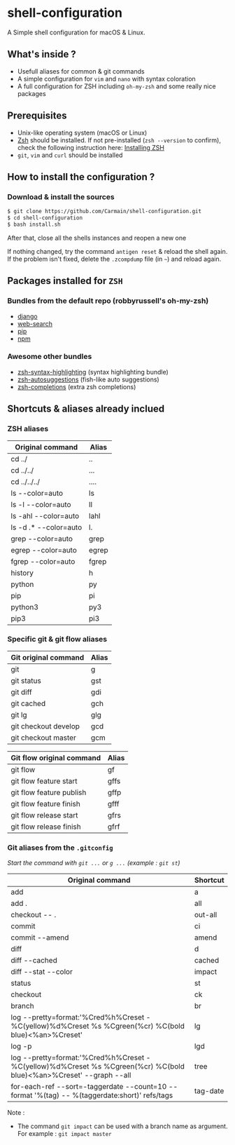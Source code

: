 # shell-configuration

A Simple shell configuration for macOS & Linux.

## What's inside ?

- Usefull aliases for common & git commands
- A simple configuration for `vim` and `nano` with syntax coloration
- A full configuration for ZSH including `oh-my-zsh` and some really nice packages

## Prerequisites

- Unix-like operating system (macOS or Linux)
- [Zsh](http://www.zsh.org) should be installed. If not pre-installed (`zsh --version` to confirm), check the following instruction here: [Installing ZSH](https://github.com/robbyrussell/oh-my-zsh/wiki/Installing-ZSH)
- `git`, `vim` and `curl` should be installed

## How to install the configuration ?

### Download & install the sources

```bash
$ git clone https://github.com/Carmain/shell-configuration.git
$ cd shell-configuration
$ bash install.sh
```

After that, close all the shells instances and reopen a new one

If nothing changed, try the command `antigen reset` & reload the shell again. If the problem isn't fixed, delete the `.zcompdump` file (in `~`) and reload again.

## Packages installed for `ZSH`

### Bundles from the default repo (robbyrussell's oh-my-zsh)

- [django](https://github.com/robbyrussell/oh-my-zsh/wiki/Plugins#django)
- [web-search](https://github.com/robbyrussell/oh-my-zsh/wiki/Plugins#web-search)
- [pip](https://github.com/robbyrussell/oh-my-zsh/wiki/Plugins#pip)
- [npm](https://github.com/robbyrussell/oh-my-zsh/wiki/Plugins#npm)

### Awesome other bundles

- [zsh-syntax-highlighting](https://github.com/zsh-users/zsh-syntax-highlighting) (syntax highlighting bundle)
- [zsh-autosuggestions](https://github.com/zsh-users/zsh-autosuggestions) (fish-like auto suggestions)
- [zsh-completions](https://github.com/zsh-users/zsh-completions) (extra zsh completions)

## Shortcuts & aliases already inclued

### ZSH aliases

| Original command       | Alias |
| ---------------------- | ----- |
| cd ../                 | ..    |
| cd ../../              | ...   |
| cd ../../../           | ....  |
| ls --color=auto        | ls    |
| ls -l --color=auto     | ll    |
| ls -ahl --color=auto   | lahl  |
| ls -d .\* --color=auto | l.    |
| grep --color=auto      | grep  |
| egrep --color=auto     | egrep |
| fgrep --color=auto     | fgrep |
| history                | h     |
| python                 | py    |
| pip                    | pi    |
| python3                | py3   |
| pip3                   | pi3   |

### Specific git & git flow aliases

| Git original command | Alias |
| -------------------- | ----- |
| git                  | g     |
| git status           | gst   |
| git diff             | gdi   |
| git cached           | gch   |
| git lg               | glg   |
| git checkout develop | gcd   |
| git checkout master  | gcm   |

| Git flow original command | Alias |
| ------------------------- | ----- |
| git flow                  | gf    |
| git flow feature start    | gffs  |
| git flow feature publish  | gffp  |
| git flow feature finish   | gfff  |
| git flow release start    | gfrs  |
| git flow release finish   | gfrf  |


### Git aliases from the `.gitconfig`

_Start the command with `git ...` or `g ...` (example : `git st`)_

| Original command                                                                                                  | Shortcut |
| ----------------------------------------------------------------------------------------------------------------- | -------- |
| add                                                                                                               | a        |
| add .                                                                                                             | all      |
| checkout -- .                                                                                                     | out-all  |
| commit                                                                                                            | ci       |
| commit --amend                                                                                                    | amend    |
| diff                                                                                                              | d        |
| diff --cached                                                                                                     | cached   |
| diff --stat --color                                                                                               | impact   |
| status                                                                                                            | st       |
| checkout                                                                                                          | ck       |
| branch                                                                                                            | br       |
| log --pretty=format:'%Cred%h%Creset -%C(yellow)%d%Creset %s %Cgreen(%cr) %C(bold blue)<%an>%Creset'               | lg       |
| log -p                                                                                                            | lgd      |
| log --pretty=format:'%Cred%h%Creset -%C(yellow)%d%Creset %s %Cgreen(%cr) %C(bold blue)<%an>%Creset' --graph --all | tree     |
| for-each-ref --sort=-taggerdate --count=10 --format '%(tag) -- %(taggerdate:short)' refs/tags                     | tag-date |

Note :

- The command `git impact` can be used with a branch name as argument. For example : `git impact master`
